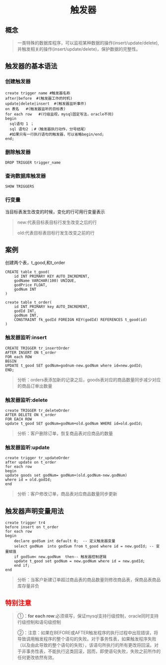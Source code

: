 # <center>触发器</center>

## 概念

> 一类特殊的数据库程序，可以监视某种数据的操作(insert/update/delete),并触发相关的操作(insert/update/delete)，保护数据的完整性。

## 触发器的基本语法

### 创建触发器

```mysql
create trigger name #触发器名称
after|before  #(触发器工作的时机)
update|delete|insert  #(触发器监听事件)
on 表名   #(触发器监听的目标表)
for each row   #(行级监视，mysql固定写法，oracle不同)
begin
  sql语句 1 ；
  sql 语句2 ；#（触发器执行动作，分号结尾） 
  #如果只有一行执行语句的触发器，可以省略begin/end;
end;
```

### 删除触发器

```mysql
DROP TRIGGER trigger_name
```

### 查询数据库触发器

```mysql
SHOW TRIGGERS
```

### 行变量

当目标表发生改变的时候，变化的行可用行变量表示

> new:代表目标表目标行发生改变之后的行  
>
> old:代表目标表目标行发生改变之前的行

## 案例

创建两个表，t_good,和t_order

```mysql
CREATE table t_good(
	id INT PRIMARY KEY AUTO_INCREMENT,
	godName VARCHAR(100) UNIQUE,
	godPrice FLOAT,
	godNum INT
)

create table t_order(
	id INT PRIMARY key AUTO_INCREMENT,
	godId INT,
	godNum INT,
	CONSTRAINT fk_godId FOREIGN KEY(godId) REFERENCES t_good(id)
)
```

### 触发器监听:insert

```mysql
CREATE TRIGGER tr_insertOrder
AFTER INSERT ON t_order
FOR each ROW
BEGIN
UPDATE t_good SET godNum=godnum-new.godNum where id=new.godId;
END;
```

> 分析：orders表添加新的记录之后，goods表对应的商品数量同步减少对应的商品订单出数量

### 触发器监听:delete

```mysql
create TRIGGER tr_deleteOrder
AFTER DELETE ON t_order
FOR EACH ROW
update t_good SET godNum=godNum+old.godNum WHERE id=old.godId;
```

> 分析：客户删除订单，恢复商品表对应商品的数量

### 触发器监听:update

```mysql
create trigger tr_updateOrder
after update on t_order
for each row
begin
update goods set godNum= godNum+(old.godNum-new.godNum) 
where id = old.godId;
end 
```

> 分析：客户修改订单，商品表对应商品数量同步更新

## 触发器声明变量用法

```mysql
create trigger tr4
before insert on t_order
for each row
begin
    declare godSum int default 0;  -- 定义触发器变量
    select godNum  into godSum from t_good where id = new.godId; -- 变量赋值
    if godSum< new.godNum  then-- 触发器控制逻辑
    update t_good set godNum = new.godNum where id = new.godId;
    end if;
end 
```

> 分析：当客户新建订单超过商品表的商品数量则修改商品表，保商品表商品库存量非负

## <font color="red">特别注意</font>

>①：**for each row**:必须填写，保证mysql支持行级控制，oracle同时支持行级控制和语句级控制
>
>②：注意：如果在BEFORE或AFTER触发程序的执行过程中出现错误，将导致调用触发程序的整个语句的失败。对于事务性表，如果触发程序失败（以及由此导致的整个语句的失败），该语句所执行的所有更改将回滚。对于非事务性表，不能执行这类回滚，因而，即使语句失败，失败之前所作的任何更改依然有效。